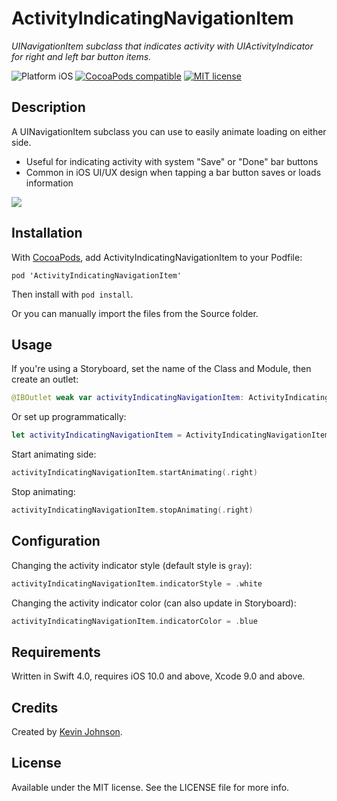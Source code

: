 # ActivityIndicatingNavigationItem

_UINavigationItem subclass that indicates activity with UIActivityIndicator for right and left  bar button items._

![Platform iOS](https://img.shields.io/badge/platform-iOS-blue.svg)
[![CocoaPods compatible](https://img.shields.io/cocoapods/v/ActivityIndicatingNavigationItem.svg)](https://cocoapods.org/pods/ActivityIndicatingNavigationItem)
[![MIT license](http://img.shields.io/badge/license-MIT-blue.svg)](https://github.com/longhorn499/ActivityIndicatingNavigationItem/raw/master/LICENSE.md)


## Description

A UINavigationItem subclass you can use to easily animate loading on either side. 

- Useful for indicating activity with system "Save" or "Done" bar buttons
- Common in iOS UI/UX design when tapping a bar button saves or loads information

<img src="https://raw.githubusercontent.com/longhorn499/ActivityIndicatingNavigationItem/master/Screenshots/Animating.gif"/>

## Installation

With [CocoaPods](https://cocoapods.org), add ActivityIndicatingNavigationItem to your Podfile:

```
pod 'ActivityIndicatingNavigationItem'
```

Then install with `pod install`.

Or you can manually import the files from the Source folder.


## Usage

If you're using a Storyboard, set the name of the Class and Module, then create an outlet:

``` swift
@IBOutlet weak var activityIndicatingNavigationItem: ActivityIndicatingNavigationItem!
```

Or set up programmatically:

``` swift
let activityIndicatingNavigationItem = ActivityIndicatingNavigationItem.init(title: "Edit Profile", indicatorStyle: .white)
```


Start animating side:

``` swift
activityIndicatingNavigationItem.startAnimating(.right)
```

Stop animating:

``` swift
activityIndicatingNavigationItem.stopAnimating(.right)
```


## Configuration

Changing the activity indicator style  (default style is `gray`):

````swift
activityIndicatingNavigationItem.indicatorStyle = .white
````

Changing the activity indicator color (can also update in Storyboard):

````swift
activityIndicatingNavigationItem.indicatorColor = .blue
````

## Requirements

Written in Swift 4.0, requires iOS 10.0 and above, Xcode 9.0 and above.


## Credits

Created by [Kevin Johnson](http://www.johnsonkevin.com).


## License

Available under the MIT license. See the LICENSE file for more info.
